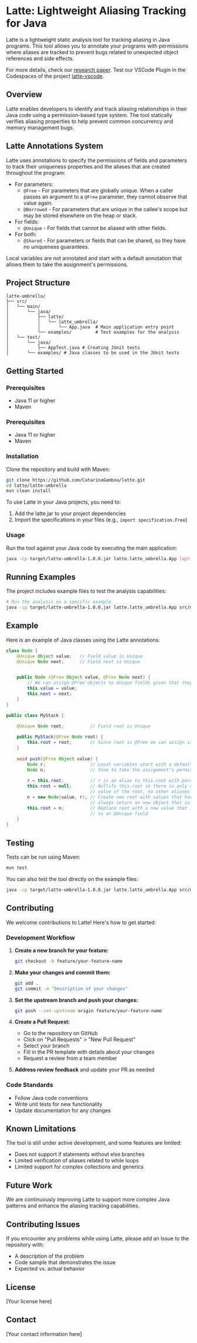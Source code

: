 # Latte: Lightweight Aliasing Tracking for Java

Latte is a lightweight static analysis tool for tracking aliasing in Java programs. This tool allows you to annotate your programs with permissions where aliases are tracked to prevent bugs related to unexpected object references and side effects.

For more details, check our [research paper](https://arxiv.org/pdf/2309.05637).
Test our VSCode Plugin in the Codespaces of the project [latte-vscode](https://github.com/CatarinaGamboa/latte-vscode).

## Overview

Latte enables developers to identify and track aliasing relationships in their Java code using a permission-based type system. The tool statically verifies aliasing properties to help prevent common concurrency and memory management bugs.

## Latte Annotations System

Latte uses annotations to specify the permissions of fields and parameters to track their uniqueness properties and the aliases that are created throughout the program:

- For parameters:
  - `@Free` - For parameters that are globally unique. When a caller passes an argument to a `@Free` parameter, they cannot observe that value again.
  - `@Borrowed` - For parameters that are unique in the callee's scope but may be stored elsewhere on the heap or stack.
- For fields:
  - `@Unique` - For fields that cannot be aliased with other fields.
- For both:
  - `@Shared` - For parameters or fields that can be shared, so they have no uniqueness guarantees.

Local variables are not annotated and start with a default annotation that allows them to take the assignment's permissions.

## Project Structure

```
latte-umbrella/
├── src/
│   └── main/
│       └── java/
│           ├── latte/
│           │   └── latte_umbrella/
│           │       └── App.java  # Main application entry point
│           └── examples/         # Test examples for the analysis
│   └── test/
│       └── java/
│           ├── AppTest.java # Creating JUnit tests
│       └── examples/ # Java classes to be used in the JUnit tests

```

## Getting Started

### Prerequisites

- Java 11 or higher
- Maven

### Prerequisites

- Java 11 or higher
- Maven

### Installation

Clone the repository and build with Maven:

```bash
git clone https://github.com/CatarinaGamboa/latte.git
cd latte/latte-umbrella
mvn clean install
```

To use Latte in your Java projects, you need to:
1. Add the latte.jar to your project dependencies
2. Import the specifications in your files (e.g., `import specification.Free`)


### Usage

Run the tool against your Java code by executing the main application:

```bash
java -cp target/latte-umbrella-1.0.0.jar latte.latte_umbrella.App [options] <file-to-analyze>
```

## Running Examples

The project includes example files to test the analysis capabilities:

```bash
# Run the analysis on a specific example
java -cp target/latte-umbrella-1.0.0.jar latte.latte_umbrella.App src/main/java/examples/Example1.java
```

## Example

Here is an example of Java classes using the Latte annotations:

```java
class Node {
    @Unique Object value;   // Field value is Unique
    @Unique Node next;      // Field next is Unique


    public Node (@Free Object value, @Free Node next) {
        // We can assign @Free objects to Unique fields given that they have no aliases
        this.value = value; 
        this.next = next;
    }
}

public class MyStack {

    @Unique Node root;          // Field root is Unique		
    
    public MyStack(@Free Node root) {
        this.root = root;       // Since root is @Free we can assign it to root:@Unique		
    }
    
    void push(@Free Object value) {	
        Node r;                 // Local variables start with a default annotation that allows
        Node n;                 // them to take the assignment's permissions
        
        r = this.root; 			// r is an alias to this.root with permission @Unique
        this.root = null; 		// Nullify this.root so there is only one pointer to the 
                                // value of the root, no other aliases
        n = new Node(value, r); // Create new root with values that have no aliases. The constructors  
                                // always return an new object that is @Free 
        this.root = n; 			// Replace root with a new value that is @Free and so can be assigned 
                                // to an @Unique field
    }
}
```

## Testing

Tests can be run using Maven:

```bash
mvn test
```

You can also test the tool directly on the example files:

```bash
java -cp target/latte-umbrella-1.0.0.jar latte.latte_umbrella.App src/main/java/examples/MyStack.java
```

## Contributing

We welcome contributions to Latte! Here's how to get started:

### Development Workflow

1. **Create a new branch for your feature:**
   ```bash
   git checkout -b feature/your-feature-name
   ```

2. **Make your changes and commit them:**
   ```bash
   git add .
   git commit -m "Description of your changes"
   ```

3. **Set the upstream branch and push your changes:**
   ```bash
   git push --set-upstream origin feature/your-feature-name
   ```

4. **Create a Pull Request:**
   - Go to the repository on GitHub
   - Click on "Pull Requests" > "New Pull Request"
   - Select your branch
   - Fill in the PR template with details about your changes
   - Request a review from a team member

5. **Address review feedback** and update your PR as needed

### Code Standards

- Follow Java code conventions
- Write unit tests for new functionality
- Update documentation for any changes

## Known Limitations

The tool is still under active development, and some features are limited:

- Does not support if statements without else branches
- Limited verification of aliases related to while loops
- Limited support for complex collections and generics

## Future Work

We are continuously improving Latte to support more complex Java patterns and enhance the aliasing tracking capabilities.

## Contributing Issues

If you encounter any problems while using Latte, please add an Issue to the repository with:
- A description of the problem
- Code sample that demonstrates the issue
- Expected vs. actual behavior

## License

[Your license here]

## Contact

[Your contact information here]